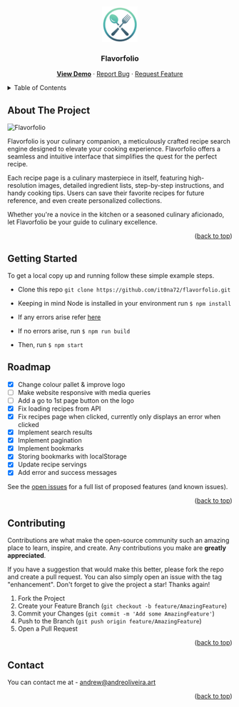 <div align="center">
  <a href="https://github.com/it0na72/flavorfolio/">
    <img src="/src/img/favicon.gif" alt="Logo" height="80">
  </a>
<h3 align="center">Flavorfolio</h3>

  <p align="center">
    <a href="https://flavorfolio-ruby.vercel.app/"><b>View Demo</b></a>
    ·
    <a href="https://github.com/it0na72/flavorfolio/issue">Report Bug</a>
    ·
    <a href="https://github.com/it0na72/flavorfolio/issue">Request Feature</a>
  </p>
</div>

<!-- TABLE OF CONTENTS -->
<details>
  <summary>Table of Contents</summary>
  <ol>
    <li>
      <a href="#about-the-project">About The Project</a>
    </li>
    <li>
      <a href="#getting-started">Getting Started</a>
    </li>
    <li><a href="#roadmap">Roadmap</a></li>
    <li><a href="#contributing">Contributing</a></li>
    <li><a href="#contact">Contact</a></li>
  </ol>
</details>

<!-- ABOUT THE PROJECT -->

## About The Project

![Flavorfolio](https://github.com/it0na72/flavorfolio/assets/56265972/9253172d-4300-45f0-86b4-03cbd00b1283)

Flavorfolio is your culinary companion, a meticulously crafted recipe search engine designed to elevate your cooking experience. Flavorfolio offers a seamless and intuitive interface that simplifies the quest for the perfect recipe.

Each recipe page is a culinary masterpiece in itself, featuring high-resolution images, detailed ingredient lists, step-by-step instructions, and handy cooking tips. Users can save their favorite recipes for future reference, and even create personalized collections.

Whether you're a novice in the kitchen or a seasoned culinary aficionado, let Flavorfolio be your guide to culinary excellence.

<p align="right">(<a href="#readme-top">back to top</a>)</p>

<!-- GETTING STARTED -->

## Getting Started

To get a local copy up and running follow these simple example steps.

- Clone this repo
  `git clone https://github.com/it0na72/flavorfolio.git`

- Keeping in mind Node is installed in your environment run `$ npm install`
- If any errors arise refer [here](https://docs.npmjs.com/cli/v10/commands/npm-install)
- If no errors arise, run `$ npm run build`
- Then, run `$ npm start`

<!-- ROADMAP -->

## Roadmap

- [x] Change colour pallet & improve logo
- [ ] Make website responsive with media queries
- [ ] Add a go to 1st page button on the logo
- [x] Fix loading recipes from API
- [x] Fix recipes page when clicked, currently only displays an error when clicked
- [x] Implement search results
- [x] Implement pagination
- [x] Implement bookmarks
- [x] Storing bookmarks with localStorage
- [x] Update recipe servings
- [x] Add error and success messages

See the [open issues](https://github.com/it0na72/flavorfolio-website/issue) for a full list of proposed features (and known issues).

<p align="right">(<a href="#readme-top">back to top</a>)</p>

<!-- CONTRIBUTING -->

## Contributing

Contributions are what make the open-source community such an amazing place to learn, inspire, and create. Any contributions you make are **greatly appreciated**.

If you have a suggestion that would make this better, please fork the repo and create a pull request. You can also simply open an issue with the tag "enhancement".
Don't forget to give the project a star! Thanks again!

1. Fork the Project
2. Create your Feature Branch (`git checkout -b feature/AmazingFeature`)
3. Commit your Changes (`git commit -m 'Add some AmazingFeature'`)
4. Push to the Branch (`git push origin feature/AmazingFeature`)
5. Open a Pull Request

<p align="right">(<a href="#readme-top">back to top</a>)</p>

<!-- CONTACT -->

## Contact

You can contact me at - andrew@andreoliveira.art

<p align="right">(<a href="#readme-top">back to top</a>)</p>
